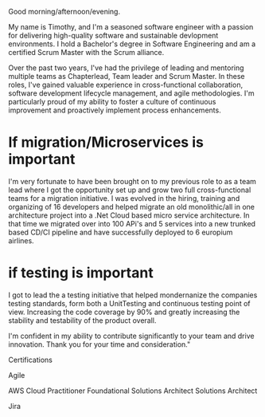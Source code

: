 Good morning/afternoon/evening.

My name is Timothy, and I'm a seasoned software engineer with a passion for delivering high-quality software and  sustainable devlopment environments. I hold a Bachelor's degree in Software Engineering and am a certified Scrum Master with the Scrum alliance.

Over the past two years, I've had the privilege of leading and mentoring multiple teams as Chapterlead, Team leader and Scrum Master. In these roles, I've gained valuable experience in cross-functional collaboration, software development lifecycle management, and agile methodologies. I'm particularly proud of my ability to foster a culture of continuous improvement and proactively implement process enhancements.

# If migration/Microservices is important
I'm very fortunate to have been brought on to my previous role to as a team lead where I got the opportunity set up and grow two full cross-functional teams for a migration initiative. I was evolved in the hiring, training and organizing of 16 developers and helped migrate an old monolithic/all in one architecture project into a .Net Cloud based micro service architecture. In that time we migrated over into 100 APi's and 5 services into a new trunked based CD/CI pipeline and have successfully deployed to 6 europium airlines.

# if testing is important
I got to lead the a testing initiative that helped mondernanize the companies testing standards, form both a UnitTesting and continuous testing point of view. Increasing the code coverage by 90% and greatly increasing the stability and testability of the product overall.

I'm confident in my ability to contribute significantly to your team and drive innovation. Thank you for your time and consideration."


Certifications

Agile

AWS
	Cloud Practitioner Foundational
	Solutions Architect Solutions Architect

Jira
